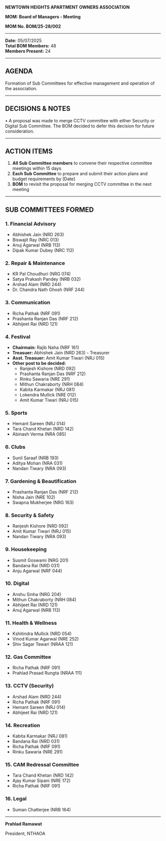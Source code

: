 **NEWTOWN HEIGHTS APARTMENT OWNERS ASSOCIATION**

**MOM: Board of Managers - Meeting**

**MOM No. BOM/25-28/002**

---

**Date:** 05/07/2025  
**Total BOM Members:** 48  
**Members Present:** 24

---

## AGENDA
Formation of Sub Committees for effective management and operation of the association.

---

## DECISIONS & NOTES

• A proposal was made to merge CCTV committee with either Security or Digital Sub Committee. The BOM decided to defer this decision for future consideration.

---

## ACTION ITEMS

1. **All Sub Committee members** to convene their respective committee meetings within 15 days
2. **Each Sub Committee** to prepare and submit their action plans and budget requirements by [Date]
3. **BOM** to revisit the proposal for merging CCTV committee in the next meeting

---

## SUB COMMITTEES FORMED

### 1. Financial Advisory
- Abhishek Jain (NRD 263)
- Biswajit Ray (NRC 013)
- Anuj Agarwal (NRB 113)
- Dipak Kumar Dubey (NRC 112)

### 2. Repair & Maintenance
- KR Pal Choudhuri (NRG 074)
- Satya Prakash Pandey (NRB 032)
- Arshad Alam (NRD 244)
- Dr. Chandra Nath Ghosh (NRF 244)

### 3. Communication
- Richa Pathak (NRF 091)
- Prashanta Ranjan Das (NRF 212)
- Abhijeet Rai (NRD 121)

### 4. Festival
- **Chairmain:** Rajib Naha (NRF 161)
- **Treasuer:** Abhishek Jain (NRD 263) - Treasurer
- **Asst. Treasuer:** Amit Kumar Tiwari (NRJ 015)
- **Other post to be decided:**
  - Ranjesh Kishore (NRD 092)
  - Prashanta Ranjan Das (NRF 212)
  - Rinku Sawaria (NRE 291)
  - Mithun Chakraborty (NRH 084)
  - Kabita Karmakar (NRJ 081)
  - Lokendra Mullick (NRE 012)
  - Amit Kumar Tiwari (NRJ 015)

### 5. Sports
- Hemant Sareen (NRJ 014)
- Tara Chand Khetan (NRD 142)
- Abinash Verma (NRA 085)

### 6. Clubs
- Sunil Saraaf (NRB 193)
- Aditya Mohan (NRA 031)
- Nandan Tiwary (NRA 093)

### 7. Gardening & Beautification
- Prashanta Ranjan Das (NRF 212)
- Nisha Jain (NRE 102)
- Swapna Mukherjee (NRG 163)

### 8. Security & Safety
- Ranjesh Kishore (NRD 092)
- Amit Kumar Tiwari (NRJ 015)
- Nandan Tiwary (NRA 093)

### 9. Housekeeping
- Susmit Goswami (NRG 201)
- Bandana Rai (NRD 031)
- Anju Agarwal (NRF 044)

### 10. Digital
- Anshu Sinha (NRG 204)
- Mithun Chakraborty (NRH 084)
- Abhijeet Rai (NRD 121)
- Anuj Agarwal (NRB 113)

### 11. Health & Wellness
- Kshitindra Mullick (NRD 054)
- Vinod Kumar Agarwal (NRE 252)
- Shiv Sagar Tewari (NRAA 121)

### 12. Gas Committee
- Richa Pathak (NRF 091)
- Prahlad Prasad Rungta (NRAA 111)

### 13. CCTV (Security)
- Arshad Alam (NRD 244)
- Richa Pathak (NRF 091)
- Hemant Sareen (NRJ 014)
- Abhijeet Rai (NRD 121)

### 14. Recreation
- Kabita Karmakar (NRJ 081)
- Bandana Rai (NRD 031)
- Richa Pathak (NRF 091)
- Rinku Sawaria (NRE 291)

### 15. CAM Redressal Committee
- Tara Chand Khetan (NRD 142)
- Ajay Kumar Sipani (NRE 172)
- Richa Pathak (NRF 091)

### 16. Legal
- Suman Chatterjee (NRB 164)

---





**Prahlad Ramawat** 

President, NTHAOA

